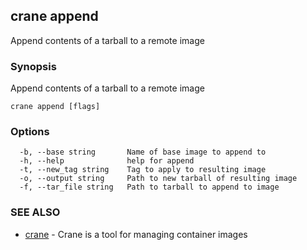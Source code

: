 ## crane append

Append contents of a tarball to a remote image

### Synopsis

Append contents of a tarball to a remote image

```
crane append [flags]
```

### Options

```
  -b, --base string       Name of base image to append to
  -h, --help              help for append
  -t, --new_tag string    Tag to apply to resulting image
  -o, --output string     Path to new tarball of resulting image
  -f, --tar_file string   Path to tarball to append to image
```

### SEE ALSO

* [crane](crane.md)	 - Crane is a tool for managing container images


